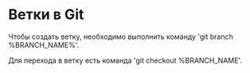 # Ветки в Git

Чтобы создать ветку, необходимо выполнить команду 'git branch %BRANCH_NAME%'.

Для перехода в ветку есть команда 'git checkout %BRANCH_NAME'.
